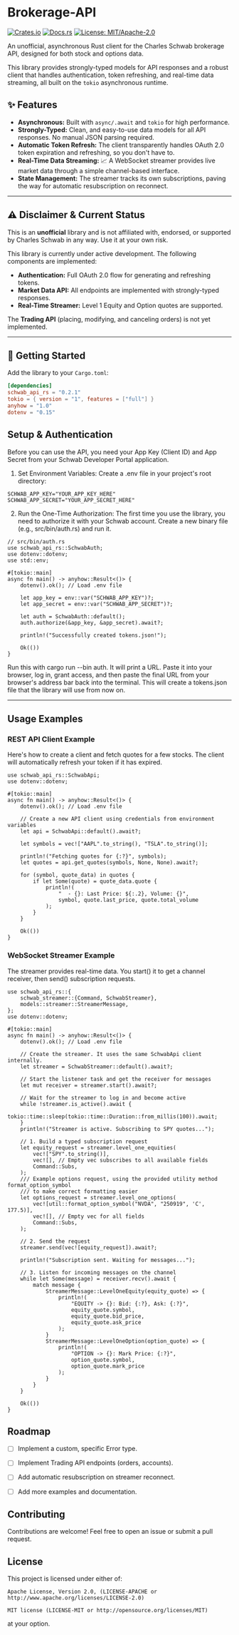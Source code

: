 # Brokerage-API

[![Crates.io](https://img.shields.io/crates/v/brokerage-api.svg)](https://crates.io/crates/brokerage-api)
[![Docs.rs](https://docs.rs/brokerage-api/badge.svg)](https://docs.rs/brokerage-api)
[![License: MIT/Apache-2.0](https://img.shields.io/badge/license-MIT%2FApache--2.0-blue.svg)](https://github.com/SeanTolino/brokerage-api)

An unofficial, asynchronous Rust client for the Charles Schwab brokerage API, designed for both stock and options data.

This library provides strongly-typed models for API responses and a robust client that handles authentication, token refreshing, and real-time data streaming, all built on the `tokio` asynchronous runtime.

## ✨ Features

* **Asynchronous:** Built with `async/.await` and `tokio` for high performance.
* **Strongly-Typed:** Clean, and easy-to-use data models for all API responses. No manual JSON parsing required.
* **Automatic Token Refresh:** The client transparently handles OAuth 2.0 token expiration and refreshing, so you don't have to.
* **Real-Time Data Streaming:** 📈 A WebSocket streamer provides live market data through a simple channel-based interface.
* **State Management:** The streamer tracks its own subscriptions, paving the way for automatic resubscription on reconnect.

---

## ⚠️ Disclaimer & Current Status

This is an **unofficial** library and is not affiliated with, endorsed, or supported by Charles Schwab in any way. Use it at your own risk.

This library is currently under active development. The following components are implemented:
* **Authentication:** Full OAuth 2.0 flow for generating and refreshing tokens.
* **Market Data API:** All endpoints are implemented with strongly-typed responses.
* **Real-Time Streamer:** Level 1 Equity and Option quotes are supported.

The **Trading API** (placing, modifying, and canceling orders) is not yet implemented.

---

## 🚀 Getting Started

Add the library to your `Cargo.toml`:
```toml
[dependencies]
schwab_api_rs = "0.2.1"
tokio = { version = "1", features = ["full"] }
anyhow = "1.0"
dotenv = "0.15"
```

## Setup & Authentication

Before you can use the API, you need your App Key (Client ID) and App Secret from your Schwab Developer Portal application.

1. Set Environment Variables: Create a .env file in your project's root directory:

```
SCHWAB_APP_KEY="YOUR_APP_KEY_HERE"
SCHWAB_APP_SECRET="YOUR_APP_SECRET_HERE"
```

2. Run the One-Time Authorization: The first time you use the library, you need to authorize it with your Schwab account. Create a new binary file (e.g., src/bin/auth.rs) and run it.

```
// src/bin/auth.rs
use schwab_api_rs::SchwabAuth;
use dotenv::dotenv;
use std::env;

#[tokio::main]
async fn main() -> anyhow::Result<()> {
    dotenv().ok(); // Load .env file

    let app_key = env::var("SCHWAB_APP_KEY")?;
    let app_secret = env::var("SCHWAB_APP_SECRET")?;

    let auth = SchwabAuth::default();
    auth.authorize(&app_key, &app_secret).await?;

    println!("Successfully created tokens.json!");

    Ok(())
}
```

Run this with cargo run --bin auth. It will print a URL. Paste it into your browser, log in, grant access, and then paste the final URL from your browser's address bar back into the terminal. This will create a tokens.json file that the library will use from now on.


--------------------------------
## Usage Examples

### REST API Client Example

Here's how to create a client and fetch quotes for a few stocks. The client will automatically refresh your token if it has expired.
```
use schwab_api_rs::SchwabApi;
use dotenv::dotenv;

#[tokio::main]
async fn main() -> anyhow::Result<()> {
    dotenv().ok(); // Load .env file

    // Create a new API client using credentials from environment variables
    let api = SchwabApi::default().await?;

    let symbols = vec!["AAPL".to_string(), "TSLA".to_string()];

    println!("Fetching quotes for {:?}", symbols);
    let quotes = api.get_quotes(symbols, None, None).await?;

    for (symbol, quote_data) in quotes {
        if let Some(quote) = quote_data.quote {
            println!(
                "  - {}: Last Price: ${:.2}, Volume: {}",
                symbol, quote.last_price, quote.total_volume
            );
        }
    }

    Ok(())
}
```

### WebSocket Streamer Example

The streamer provides real-time data. You start() it to get a channel receiver, then send() subscription requests.
```
use schwab_api_rs::{
    schwab_streamer::{Command, SchwabStreamer},
    models::streamer::StreamerMessage,
};
use dotenv::dotenv;

#[tokio::main]
async fn main() -> anyhow::Result<()> {
    dotenv().ok(); // Load .env file

    // Create the streamer. It uses the same SchwabApi client internally.
    let streamer = SchwabStreamer::default().await?;
    
    // Start the listener task and get the receiver for messages
    let mut receiver = streamer.start().await?;
    
    // Wait for the streamer to log in and become active
    while !streamer.is_active().await {
        tokio::time::sleep(tokio::time::Duration::from_millis(100)).await;
    }
    println!("Streamer is active. Subscribing to SPY quotes...");

    // 1. Build a typed subscription request
    let equity_request = streamer.level_one_equities(
        vec!["SPY".to_string()], 
        vec![], // Empty vec subscribes to all available fields
        Command::Subs,
    );
    /// Example options request, using the provided utility method format_option_symbol
    /// to make correct formatting easier
    let options_request = streamer.level_one_options(
        vec![util::format_option_symbol("NVDA", "250919", 'C', 177.5)],
        vec![], // Empty vec for all fields
        Command::Subs,
    );

    // 2. Send the request
    streamer.send(vec![equity_request]).await?;

    println!("Subscription sent. Waiting for messages...");

    // 3. Listen for incoming messages on the channel
    while let Some(message) = receiver.recv().await {
        match message {
            StreamerMessage::LevelOneEquity(equity_quote) => {
                println!(
                    "EQUITY -> {}: Bid: {:?}, Ask: {:?}",
                    equity_quote.symbol,
                    equity_quote.bid_price,
                    equity_quote.ask_price
                );
            }
            StreamerMessage::LevelOneOption(option_quote) => {
                println!(
                    "OPTION -> {}: Mark Price: {:?}",
                    option_quote.symbol,
                    option_quote.mark_price
                );
            }
        }
    }

    Ok(())
}
```

## Roadmap

* [ ] Implement a custom, specific Error type.

* [ ] Implement Trading API endpoints (orders, accounts).

* [ ] Add automatic resubscription on streamer reconnect.

* [ ] Add more examples and documentation.


## Contributing

Contributions are welcome! Feel free to open an issue or submit a pull request.

## License

This project is licensed under either of:

    Apache License, Version 2.0, (LICENSE-APACHE or http://www.apache.org/licenses/LICENSE-2.0)

    MIT license (LICENSE-MIT or http://opensource.org/licenses/MIT)

at your option.